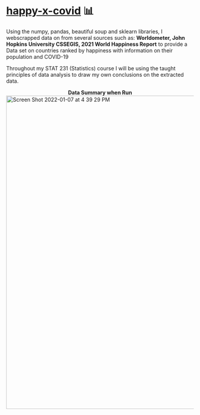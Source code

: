 # <u>happy-x-covid</u> 📊

Using the numpy, pandas, beautiful soup and sklearn libraries, 
I webscrapped data on from several sources such as: **Worldometer, John Hopkins University CSSEGIS, 2021 World Happiness Report** to provide a Data set on countries ranked by happiness with information on their population and COVID-19

Throughout my STAT 231 (Statistics) course I will be using the taught principles of data analysis to draw my own conclusions on the extracted data.



<figcaption align = "center"><b>Data Summary when Run</b></figcaption>


<img width="842" alt="Screen Shot 2022-01-07 at 4 39 29 PM" src="https://user-images.githubusercontent.com/62809777/148610889-ae413f51-d42d-4c2a-bd07-4b7427349587.png">



